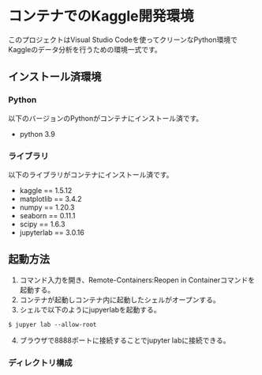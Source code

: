 # コンテナでのKaggle開発環境

このプロジェクトはVisual Studio Codeを使ってクリーンなPython環境で
Kaggleのデータ分析を行うための環境一式です。

## インストール済環境
### Python
以下のバージョンのPythonがコンテナにインストール済です。
- python 3.9

### ライブラリ
以下のライブラリがコンテナにインストール済です。
- kaggle == 1.5.12
- matplotlib == 3.4.2
- numpy == 1.20.3
- seaborn == 0.11.1
- scipy == 1.6.3
- jupyterlab == 3.0.16

## 起動方法
1. コマンド入力を開き、Remote-Containers:Reopen in Containerコマンドを起動する。  
2. コンテナが起動しコンテナ内に起動したシェルがオープンする。  
3. シェルで以下のようにjupyerlabを起動する。
```
$ jupyer lab --allow-root
```
4. ブラウザで8888ポートに接続することでjupyter labに接続できる。  

### ディレクトリ構成

